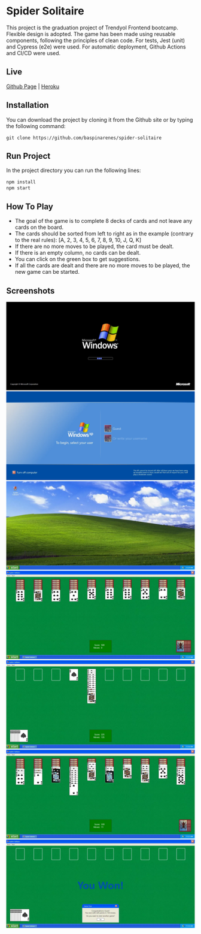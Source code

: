 # Spider Solitaire

This project is the graduation project of Trendyol Frontend bootcamp. Flexible design is adopted. The game has been made using reusable components, following the principles of clean code. For tests, Jest (unit) and Cypress (e2e) were used. For automatic deployment, Github Actions and CI/CD were used.

## Live

[Github Page](https://enesbaspinar.me/spider-solitaire/) | [Heroku](https://legend-spider-solitaire.herokuapp.com/)

## Installation

You can download the project by cloning it from the Github site or by typing the following command:

```console
git clone https://github.com/baspinarenes/spider-solitaire
```

## Run Project

In the project directory you can run the following lines:

```console
npm install
npm start
```

## How To Play

- The goal of the game is to complete 8 decks of cards and not leave any cards on the board.
- The cards should be sorted from left to right as in the example (contrary to the real rules): [A, 2, 3, 4, 5, 6, 7, 8, 9, 10, J, Q, K]
- If there are no more moves to be played, the card must be dealt.
- If there is an empty column, no cards can be dealt.
- You can click on the green box to get suggestions.
- If all the cards are dealt and there are no more moves to be played, the new game can be started.

## Screenshots

![](./readme/intro.webp)
![](./readme/login.webp)
![](./readme/desktop.webp)
![](./readme/game-starting.webp)
![](./readme/completed-decks.webp)
![](./readme/hint.webp)
![](./readme/won.webp)
